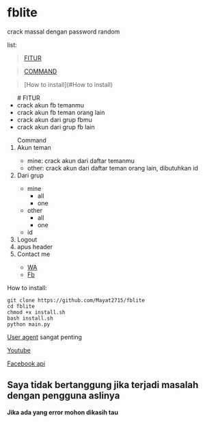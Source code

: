 # fblite
crack massal dengan password random

list:
> [FITUR](#FITUR)

> [COMMAND](#COMMAND)

> [How to install](#How to install)

<ul>
# FITUR
<li>crack akun fb temanmu</li>
<li>crack akun fb teman orang lain</li>
<li>crack akun dari grup fbmu</li>
<li>crack akun dari grup fb lain</li>
</ul>

<ol>Command
<li>Akun teman</li><ul>
  <li>mine: crack akun dari daftar temanmu</li>
  <li>other: crack akun dari daftar teman orang lain, dibutuhkan id</li>
</ul>
<li>Dari grup</li><ul>
  <li>mine<ul><li>all</li><li>one</li></ul></li>
  <li>other<ul><li>all</li><li>one</li></ul></li>
  <li>id</li>
</ul>
<li>Logout</li>
<li>apus header</li>
<li>Contact me</li><ul>
  <li><a href="https://wa.me/62895640466851">WA</a></li>
  <li><a href="https://fb.me/mayat.mayat.58555">Fb</a></li>
</ul></ol>

How to install:
```
git clone https://github.com/Mayat2715/fblite
cd fblite
chmod +x install.sh
bash install.sh
python main.py
```

<a href='https://google.com/search?q=user+agent+checker'>User agent</a> sangat penting

<a href='https://youtu.be/merW22uixKo'>Youtube</a>

[Facebook api](https://developers.facebook.com/docs/graph-api)

<h2>Saya tidak bertanggung jika terjadi masalah dengan pengguna aslinya</h2>

<b>Jika ada yang error mohon dikasih tau</b>
